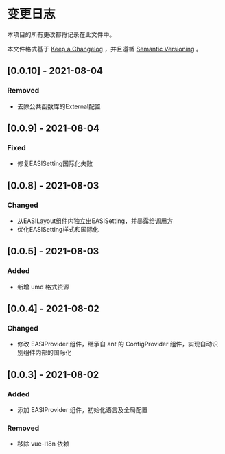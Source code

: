 # 变更日志

本项目的所有更改都将记录在此文件中。

本文件格式基于 [Keep a Changelog](https://keepachangelog.com/zh-CN/1.0.0/) ，并且遵循 [Semantic Versioning](https://semver.org/spec/v2.0.0.html) 。

## [0.0.10] - 2021-08-04

### Removed

- 去除公共函数库的External配置

## [0.0.9] - 2021-08-04

### Fixed

- 修复EASISetting国际化失败

## [0.0.8] - 2021-08-03

### Changed

- 从EASILayout组件内独立出EASISetting，并暴露给调用方
- 优化EASISetting样式和国际化


## [0.0.5] - 2021-08-03

### Added

- 新增 umd 格式资源

## [0.0.4] - 2021-08-02

### Changed

- 修改 EASIProvider 组件，继承自 ant 的 ConfigProvider 组件，实现自动识别组件内部的国际化

## [0.0.3] - 2021-08-02

### Added

- 添加 EASIProvider 组件，初始化语言及全局配置

### Removed

- 移除 vue-i18n 依赖
